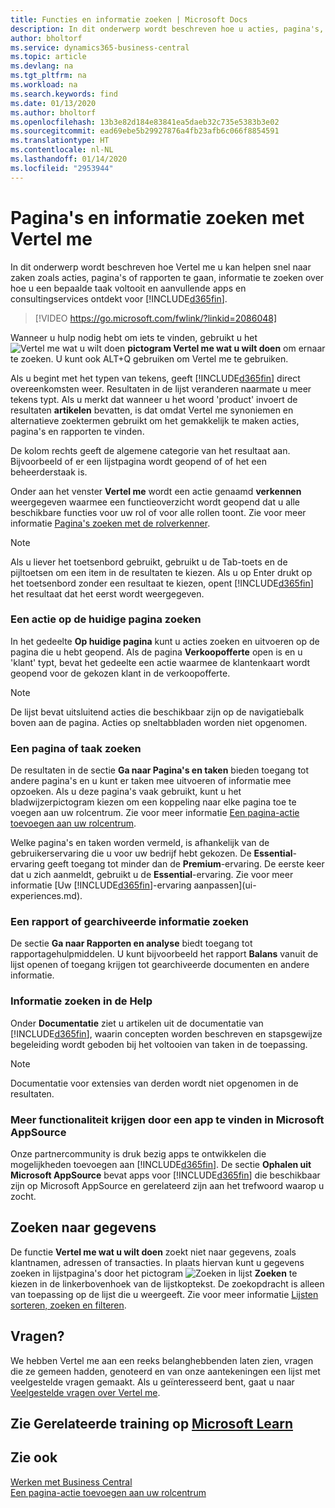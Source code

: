```yaml
---
title: Functies en informatie zoeken | Microsoft Docs
description: In dit onderwerp wordt beschreven hoe u acties, pagina's, rapporten, documentatie, en gegevens zoekt, en andere apps en consultingservices.
author: bholtorf
ms.service: dynamics365-business-central
ms.topic: article
ms.devlang: na
ms.tgt_pltfrm: na
ms.workload: na
ms.search.keywords: find
ms.date: 01/13/2020
ms.author: bholtorf
ms.openlocfilehash: 13b3e82d184e83841ea5daeb32c735e5383b3e02
ms.sourcegitcommit: ead69ebe5b29927876a4fb23afb6c066f8854591
ms.translationtype: HT
ms.contentlocale: nl-NL
ms.lasthandoff: 01/14/2020
ms.locfileid: "2953944"
---
```

# <a name="finding-pages-and-information-with-tell-me"></a>Pagina's en informatie zoeken met Vertel me  
In dit onderwerp wordt beschreven hoe Vertel me u kan helpen snel naar zaken zoals acties, pagina's of rapporten te gaan, informatie te zoeken over hoe u een bepaalde taak voltooit en aanvullende apps en consultingservices ontdekt voor [!INCLUDE[d365fin](includes/d365fin_md.md)].  


> [!VIDEO https://go.microsoft.com/fwlink/?linkid=2086048]

Wanneer u hulp nodig hebt om iets te vinden, gebruikt u het ![Vertel me wat u wilt doen](media/ui-search/search.png "Zoeken naar pagina of rapport") **pictogram Vertel me wat u wilt doen** om ernaar te zoeken. U kunt ook ALT+Q gebruiken om Vertel me te gebruiken.

Als u begint met het typen van tekens, geeft [!INCLUDE[d365fin](includes/d365fin_md.md)] direct overeenkomsten weer. Resultaten in de lijst veranderen naarmate u meer tekens typt. Als u merkt dat wanneer u het woord 'product' invoert de resultaten **artikelen** bevatten, is dat omdat Vertel me synoniemen en alternatieve zoektermen gebruikt om het gemakkelijk te maken acties, pagina's en rapporten te vinden.

De kolom rechts geeft de algemene categorie van het resultaat aan. Bijvoorbeeld of er een lijstpagina wordt geopend of of het een beheerderstaak is.  

Onder aan het venster **Vertel me** wordt een actie genaamd **verkennen** weergegeven waarmee een functieoverzicht wordt geopend dat u alle beschikbare functies voor uw rol of voor alle rollen toont. Zie voor meer informatie [Pagina's zoeken met de rolverkenner](ui-role-explorer.md).

> [!NOTE]  
>   Als u liever het toetsenbord gebruikt, gebruikt u de Tab-toets en de pijltoetsen om een item in de resultaten te kiezen. Als u op Enter drukt op het toetsenbord zonder een resultaat te kiezen, opent [!INCLUDE[d365fin](includes/d365fin_md.md)] het resultaat dat het eerst wordt weergegeven.

### <a name="finding-an-action-on-the-current-page"></a>Een actie op de huidige pagina zoeken
In het gedeelte **Op huidige pagina** kunt u acties zoeken en uitvoeren op de pagina die u hebt geopend. Als de pagina **Verkoopofferte** open is en u 'klant' typt, bevat het gedeelte een actie waarmee de klantenkaart wordt geopend voor de gekozen klant in de verkoopofferte.

> [!NOTE]  
>   De lijst bevat uitsluitend acties die beschikbaar zijn op de navigatiebalk boven aan de pagina. Acties op sneltabbladen worden niet opgenomen.  

### <a name="finding-a-page-or-a-task"></a>Een pagina of taak zoeken
De resultaten in de sectie **Ga naar Pagina's en taken** bieden toegang tot andere pagina's en u kunt er taken mee uitvoeren of informatie mee opzoeken. Als u deze pagina's vaak gebruikt, kunt u het bladwijzerpictogram kiezen om een koppeling naar elke pagina toe te voegen aan uw rolcentrum. Zie voor meer informatie [Een pagina-actie toevoegen aan uw rolcentrum](ui-bookmarks.md).

Welke pagina's en taken worden vermeld, is afhankelijk van de gebruikerservaring die u voor uw bedrijf hebt gekozen. De **Essential**-ervaring geeft toegang tot minder dan de **Premium**-ervaring. De eerste keer dat u zich aanmeldt, gebruikt u de **Essential**-ervaring. Zie voor meer informatie [Uw [!INCLUDE[d365fin](includes/d365fin_md.md)]-ervaring aanpassen](ui-experiences.md).

### <a name="finding-a-report-or-archived-information"></a>Een rapport of gearchiveerde informatie zoeken
De sectie **Ga naar Rapporten en analyse** biedt toegang tot rapportagehulpmiddelen. U kunt bijvoorbeeld het rapport **Balans** vanuit de lijst openen of toegang krijgen tot gearchiveerde documenten en andere informatie.  

### <a name="finding-information-in-the-help"></a>Informatie zoeken in de Help
Onder **Documentatie** ziet u artikelen uit de documentatie van [!INCLUDE[d365fin](includes/d365fin_md.md)], waarin concepten worden beschreven en stapsgewijze begeleiding wordt geboden bij het voltooien van taken in de toepassing.    

> [!NOTE]  
> Documentatie voor extensies van derden wordt niet opgenomen in de resultaten.

### <a name="getting-more-functionality-by-finding-an-app-on-microsoft-appsource"></a>Meer functionaliteit krijgen door een app te vinden in Microsoft AppSource
Onze partnercommunity is druk bezig apps te ontwikkelen die mogelijkheden toevoegen aan [!INCLUDE[d365fin](includes/d365fin_md.md)]. De sectie **Ophalen uit Microsoft AppSource** bevat apps voor [!INCLUDE[d365fin](includes/d365fin_md.md)] die beschikbaar zijn op Microsoft AppSource en gerelateerd zijn aan het trefwoord waarop u zocht.

## <a name="searching-for-data"></a>Zoeken naar gegevens
De functie **Vertel me wat u wilt doen** zoekt niet naar gegevens, zoals klantnamen, adressen of transacties. In plaats hiervan kunt u gegevens zoeken in lijstpagina's door het pictogram ![Zoeken in lijst](media/ui-search/search-list.png "Pictogram Zoeken in lijst") **Zoeken** te kiezen in de linkerbovenhoek van de lijstkoptekst. De zoekopdracht is alleen van toepassing op de lijst die u weergeeft. Zie voor meer informatie [Lijsten sorteren, zoeken en filteren](ui-enter-criteria-filters.md).

## <a name="questions"></a>Vragen?
We hebben Vertel me aan een reeks belanghebbenden laten zien, vragen die ze gemeen hadden, genoteerd en van onze aantekeningen een lijst met veelgestelde vragen gemaakt. Als u geïnteresseerd bent, gaat u naar [Veelgestelde vragen over Vertel me](ui-search-faq.md).

## <a name="see-related-training-at-microsoft-learnlearnmodulesuser-interface-dynamics-365-business-centralindex"></a>Zie Gerelateerde training op [Microsoft Learn](/learn/modules/user-interface-dynamics-365-business-central/index)

## <a name="see-also"></a>Zie ook
[Werken met Business Central](ui-work-product.md)  
[Een pagina-actie toevoegen aan uw rolcentrum](ui-bookmarks.md)
